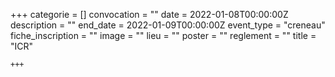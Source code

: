 +++
    categorie = []
    convocation = ""
    date = 2022-01-08T00:00:00Z
    description = ""
    end_date = 2022-01-09T00:00:00Z
    event_type = "creneau"
    fiche_inscription = ""
    image = ""
    lieu = ""
    poster = ""
    reglement = ""
    title = "ICR"
    
    +++
            